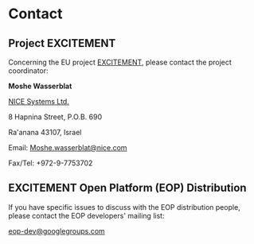 # Contact

## Project EXCITEMENT

Concerning the EU project [EXCITEMENT][excitement], please contact the project coordinator:

<strong>Moshe Wasserblat</strong>

[NICE Systems Ltd.][nice]

8 Hapnina Street, P.O.B. 690

Ra'anana 43107, Israel

Email: Moshe.wasserblat@nice.com

Fax/Tel: +972-9-7753702

[nice]: http://www.nice.com/
[excitement]: http://www.excitement-project.eu/

## EXCITEMENT Open Platform (EOP) Distribution

If you have specific issues to discuss with the EOP distribution people, please contact the EOP developers' mailing list:

eop-dev@googlegroups.com
